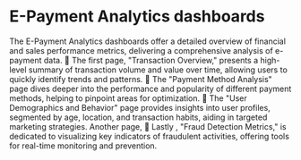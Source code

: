 # E-Payment Analytics dashboards
The E-Payment Analytics dashboards offer a detailed overview of financial and sales performance metrics, delivering a comprehensive analysis of e-payment data.
	The first page, "Transaction Overview," presents a high-level summary of transaction volume and value over time, allowing users to quickly identify trends and patterns. 
	The "Payment Method Analysis" page dives deeper into the performance and popularity of different payment methods, helping to pinpoint areas for optimization. 
	The "User Demographics and Behavior" page provides insights into user profiles, segmented by age, location, and transaction habits, aiding in targeted marketing strategies. Another page, 
	Lastly , "Fraud Detection Metrics," is dedicated to visualizing key indicators of fraudulent activities, offering tools for real-time monitoring and prevention.
